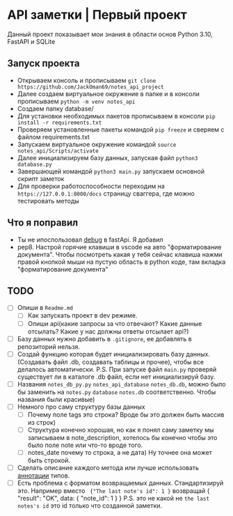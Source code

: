 # API заметки | Первый проект
Данный проект показывает мои знания в области основ Python 3.10, FastAPI и SQLite

## Запуск проекта
- Открываем консоль и прописываем `git clone https://github.com/JackOman69/notes_api_project`
- Далее создаем виртуальное окружение в папке и в консоли прописываем `python -m venv notes_api`
- Создаем папку database/
- Для установки необходимых пакетов прописываем в консоли `pip install -r requirements.txt`
- Проверяем установленные пакеты командой `pip freeze` и сверяем с файлом requirements.txt
- Запускаем виртуальное окружение командой `source notes_api/Scripts/activate`
- Далее инициализируем базу данных, запуская файл `python3 database.py`
- Завершающей командой `python3 main.py` запускаем основной скрипт заметок
- Для проверки работоспособности переходим на `https://127.0.0.1:8000/docs` страницу сваггера, где можно тестировать методы

## Что я поправил
- Ты не ипоспользовал [debug](https://fastapi.tiangolo.com/tutorial/debugging/) в fastApi. Я добавил
- pep8. Настрой горячие клавиши в vscode на авто "форматирование документа". Чтобы посмотреть какая у тебя сейчас клавиша нажми правой кнопкой мыши на пустую область в python коде, там вкладка "форматирование документа"

## TODO 
- [ ] Опиши в `Readme.md`
  - [ ] Как запускать проект в dev режиме.
  - [ ] Опиши api(какие запросы за что отвечают? Какие данные отсылать? Какие у нас должны ответы отсылает api?)
- [ ] Базу данных нужно добавить в `.gitignore`, ее добавлять в репозиторий нельзя.
- [ ] Создай функцию которая будет инициализировать базу данных.(Создавать файл .db, создавать таблицы и прочее), чтобы все делалось автоматически. P.S. При запуске файл `main.py` проверяй существует ли в каталоге .db файл, если нет инициализируй базу.
- [ ] Названия `notes_db_py.py` `notes_api_database` `notes_db.db`, можно было бы заменить на `notes.py` `database` `notes.db` соответственно. Чтобы названия были красивые)
- [ ] Немного про саму структуру базы данных
  - [ ] Почему поле tags это строка? Вроде бы это должен быть массив из строк)
  - [ ] Структура конечно хорошая, но как я понял саму заметку мы записываем в note_description, хотелось бы конечно чтобы это было поле note или что-то вроде того.
  - [ ] notes_date почему то строка, а не дата) Ну точнее она может быть строкой.

- [ ] Сделать описание каждого метода или лучше использовать [аннотации](https://www.codecamp.ru/blog/python-type-hints/) типов.
- [ ] Есть проблема с форматом возвращаемых данных. Стандартизируй это. Например вместо ` {"The last note's id": 1 }` возвращай { "result": "OK", data: { "note_id": 1 } } P.S. это не какой не `the last notes's id` это id только что созданной заметки. 